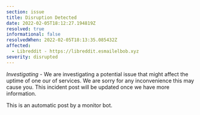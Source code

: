 ```yaml
---
section: issue
title: Disruption Detected
date: 2022-02-05T18:12:27.194819Z
resolved: true
informational: false
resolvedWhen: 2022-02-05T18:13:35.085432Z
affected:
  - Libreddit - https://libreddit.esmailelbob.xyz
severity: disrupted
---
```

*Investigating* - We are investigating a potential issue that might affect the uptime of one our of services. We are sorry for any inconvenience this may cause you. This incident post will be updated once we have more information.

This is an automatic post by a monitor bot.
        